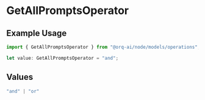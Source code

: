 # GetAllPromptsOperator

## Example Usage

```typescript
import { GetAllPromptsOperator } from "@orq-ai/node/models/operations";

let value: GetAllPromptsOperator = "and";
```

## Values

```typescript
"and" | "or"
```